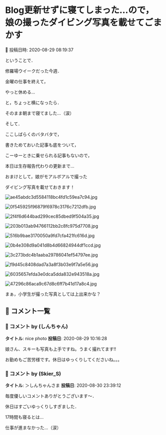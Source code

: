 # Blog更新せずに寝てしまった…ので，娘の撮ったダイビング写真を載せてごまかす

📅 投稿日時: 2020-08-29 08:19:37

ということで．


修羅場ウイークだった今週．


金曜の仕事を終えて，


やっと休める…


と，ちょっと横になったら．


そのまま朝まで寝てました…（涙）





そして．


ここしばらくのバタバタで，


書きためておいた記事も底をついて，


こーゆーときに乗せられる記事もないので，


本日は生存報告代わりの更新まで…





おまけとして，娘がモアルボアルで撮った


ダイビング写真を載せておきます！







![ae45abdc3d5584118bc4fd1c59ea7c94.jpg](images/ae45abdc3d5584118bc4fd1c59ea7c94.jpg)









![0f545925f96879f6978c3176c7212dfb.jpg](images/0f545925f96879f6978c3176c7212dfb.jpg)









![2f4f6d644bad299cec85dbed9f504a35.jpg](images/2f4f6d644bad299cec85dbed9f504a35.jpg)









![203b013ab94766112bb2c8fc975d7708.jpg](images/203b013ab94766112bb2c8fc975d7708.jpg)









![516b9bae3170050a9fd7cfa421fc616d.jpg](images/516b9bae3170050a9fd7cfa421fc616d.jpg)









![0b4e308d9a041d8b4d66824944df1ccd.jpg](images/0b4e308d9a041d8b4d66824944df1ccd.jpg)









![3c273bdc4b1aaba29786041ef54797ee.jpg](images/3c273bdc4b1aaba29786041ef54797ee.jpg)









![f9d45c8408dad7a3a8f3b03e9f7a5e56.jpg](images/f9d45c8408dad7a3a8f3b03e9f7a5e56.jpg)









![6035657efda3e0dca5dda832e943518a.jpg](images/6035657efda3e0dca5dda832e943518a.jpg)









![47296c86aca9c67d8c6ff7b41d17a8c4.jpg](images/47296c86aca9c67d8c6ff7b41d17a8c4.jpg)




まぁ，小学生が撮った写真としては上出来かな？

## 💬 コメント一覧

### 💬 コメント by (しんちゃん)
**タイトル**: nice photo
**投稿日**: 2020-08-29 10:16:28

娘さん、スキーも写真も上手ですね。うまく撮れてます!!



お勤めもご苦労様です。休日はゆっくりしてくださいね。。。

### 💬 コメント by (Skier_S)
**タイトル**: ＞しんちゃんさま
**投稿日**: 2020-08-30 23:39:12

毎度優しいコメントありがとうございます～．

休日はすごいゆっくりしすぎました．

17時間も寝るとは…

仕事が進まなかった…（涙）

